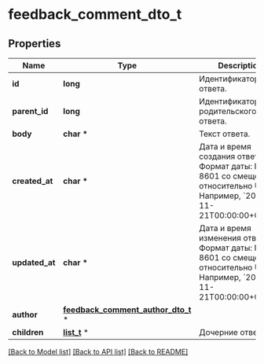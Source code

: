 # feedback_comment_dto_t

## Properties
Name | Type | Description | Notes
------------ | ------------- | ------------- | -------------
**id** | **long** | Идентификатор ответа. | [optional] 
**parent_id** | **long** | Идентификатор родительского ответа. | [optional] 
**body** | **char \*** | Текст ответа. | [optional] 
**created_at** | **char \*** | Дата и время создания ответа.  Формат даты: ISO 8601 со смещением относительно UTC. Например, &#x60;2017-11-21T00:00:00+03:00&#x60;.  | [optional] 
**updated_at** | **char \*** | Дата и время изменения ответа.  Формат даты: ISO 8601 со смещением относительно UTC. Например, &#x60;2017-11-21T00:00:00+03:00&#x60;.  | [optional] 
**author** | [**feedback_comment_author_dto_t**](feedback_comment_author_dto.md) \* |  | [optional] 
**children** | [**list_t**](feedback_comment_dto.md) \* | Дочерние ответы. | [optional] 

[[Back to Model list]](../README.md#documentation-for-models) [[Back to API list]](../README.md#documentation-for-api-endpoints) [[Back to README]](../README.md)


